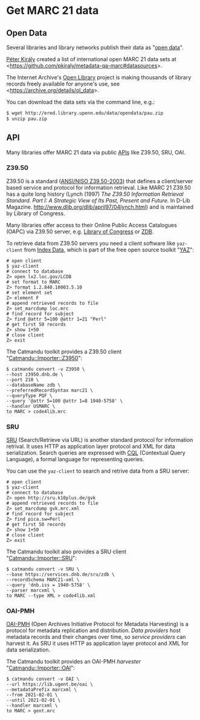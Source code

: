 # Get MARC 21 data

## Open Data

Several libraries and library networks publish their data as "[open data](https://en.wikipedia.org/wiki/Open_data)". 

[Péter Király](https://github.com/pkiraly) created a list of international open MARC 21 data sets at &lt;https://github.com/pkiraly/metadata-qa-marc#datasources&gt;.

The Internet Archive's [Open Library](http://openlibrary.org/) project is making thousands of library records freely available for anyone's use, see &lt;https://archive.org/details/ol_data&gt;.

You can download the data sets via the command line, e.g.:

```bash
$ wget http://ered.library.upenn.edu/data/opendata/pau.zip
$ unzip pau.zip
```

## API

Many libraries offer MARC 21 data via public [APIs](https://en.wikipedia.org/wiki/API) like Z39.50, SRU, OAI.

### Z39.50

Z39.50 is a standard ([ANSI/NISO Z39.50-2003](https://www.loc.gov/z3950/agency/Z39-50-2003.pdf)) that defines a client/server based service and protocol for information retrieval. Like MARC 21 Z39.50 has a quite long history (Lynch (1997) *The Z39.50 Information Retrieval Standard. Part I: A Strategic View of Its Past, Present and Future.* In D-Lib Magazine. <http://www.dlib.org/dlib/april97/04lynch.html>) and is maintained by Library of Congress.

Many libraries offer access to their Online Public Access Catalogues (OAPC) via Z39.50 server, e.g. [Library of Congress](https://www.loc.gov/z3950/lcserver.html) or [ZDB](https://www.zeitschriftendatenbank.de/services/schnittstellen/z3950/target-profile/). 

To retrieve data from Z39.50 servers you need a client software like `yaz-client` from [Index Data](https://www.indexdata.com/), which is part of the free open source toolkit "[YAZ](https://www.indexdata.com/resources/software/yaz/)":

```terminal
# open client
$ yaz-client
# connect to database
Z> open lx2.loc.gov/LCDB
# set format to MARC
Z> format 1.2.840.10003.5.10
# set element set
Z> element F
# append retrieved records to file
Z> set_marcdump loc.mrc
# find record for subject
Z> find @attr 5=100 @attr 1=21 "Perl"
# get first 50 records
Z> show 1+50
# close client
Z> exit
```


The Catmandu toolkit provides a Z39.50 client "[Catmandu::Importer::Z3950](https://metacpan.org/pod/Catmandu::Importer::Z3950)":

```terminal
$ catmandu convert -v Z3950 \
--host z3950.dnb.de \
--port 210 \
--databaseName zdb \
--preferredRecordSyntax marc21 \
--queryType PQF \
--query '@attr 5=100 @attr 1=8 1940-5758' \
--handler USMARC \
to MARC > code4lib.mrc
```

### SRU

[SRU](https://www.loc.gov/standards/sru/) (Search/Retrieve via URL) is another standard protocol for information retrival. It uses HTTP as application layer protocol and XML for data serialization. Search queries are expressed with [CQL](https://www.loc.gov/standards/sru/cql/index.html) (Contextual Query Language), a formal language for representing queries.

You can use the `yaz-client` to search and retrive data from a SRU server:

```terminal
# open client
$ yaz-client
# connect to database
Z> open http://sru.k10plus.de/gvk
# append retrieved records to file
Z> set_marcdump gvk.mrc.xml
# find record for subject
Z> find pica.sw=Perl
# get first 50 records
Z> show 1+50
# close client
Z> exit
```


The Catmandu toolkit also provides a SRU client "[Catmandu::Importer::SRU](https://metacpan.org/pod/Catmandu::Importer::SRU)":

```terminal
$ catmandu convert -v SRU \
--base https://services.dnb.de/sru/zdb \
--recordSchema MARC21-xml \
--query 'dnb.iss = 1940-5758' \
--parser marcxml \
to MARC --type XML > code4lib.xml
```

### OAI-PMH

[OAI-PMH](https://www.openarchives.org/OAI/openarchivesprotocol.html) (Open Archives Initiative Protocol for Metadata Harvesting) is a protocol for metadata replication and distribution. _Data providers_ host metadata records and their changes over time, so _service providers_ can harvest it. As SRU it uses HTTP as application layer protocol and XML for data serialization.  

The Catmandu toolkit provides an OAI-PMH _harvester_ "[Catmandu::Importer::OAI](https://metacpan.org/pod/Catmandu::Importer::SRU)":


```terminal
$ catmandu convert -v OAI \
--url https://lib.ugent.be/oai \
--metadataPrefix marcxml \
--from 2021-02-01 \
--until 2021-02-01 \
--handler marcxml \
to MARC > gent.mrc
```
